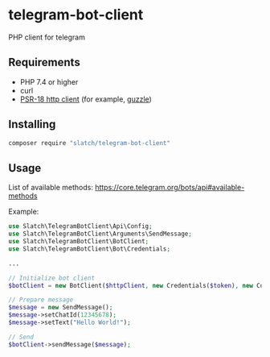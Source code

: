 # telegram-bot-client
PHP client for telegram

Requirements
---

- PHP 7.4 or higher
- curl
- [PSR-18 http client](https://www.php-fig.org/psr/psr-18/) (for example, [guzzle](https://github.com/guzzle/guzzle))

Installing
---
```bash
composer require "slatch/telegram-bot-client"
```

Usage
---

List of available methods: https://core.telegram.org/bots/api#available-methods

Example:
```php
use Slatch\TelegramBotClient\Api\Config;
use Slatch\TelegramBotClient\Arguments\SendMessage;
use Slatch\TelegramBotClient\BotClient;
use Slatch\TelegramBotClient\Bot\Credentials;

...

// Initialize bot client
$botClient = new BotClient($httpClient, new Credentials($token), new Config('https://api.telegram.org'));

// Prepare message
$message = new SendMessage();
$message->setChatId(12345678);
$message->setText("Hello World!");

// Send
$botClient->sendMessage($message);
```
